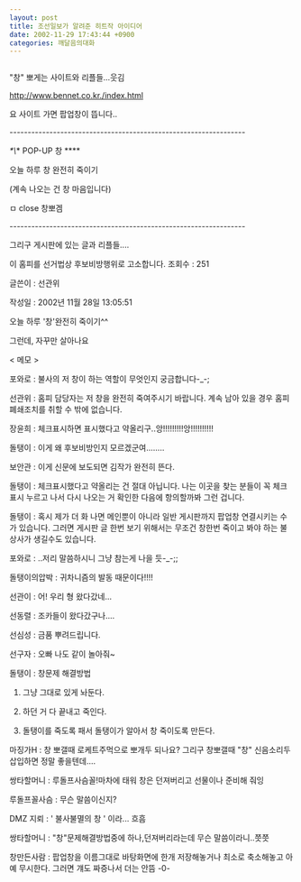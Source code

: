 ```yaml
---
layout: post
title: 조선일보가 알려준 히트작 아이디어
date: 2002-11-29 17:43:44 +0900
categories: 깨달음의대화
---
```

<img src="./assets/attach/images/198/785/1038559424.jpg" border="0" alt="" />  
  
"창" 뽀게는 사이트와 리플들...웃김
  

  
http://www.bennet.co.kr./index.html
  
요 사이트 가면 팝업창이 뜹니다..
  

  
\---\---\---\---\---\---\---\---\---\---\---\---\---\---\---\---\---\---\---\---\-----
  
*\*\\*\* POP-UP 창 \*\***
  

  
오늘 하루 창 완전히 죽이기
  
(계속 나오는 건 창 마음입니다)
  

  
ㅁ close 창뽀겜
  
\---\---\---\---\---\---\---\---\---\---\---\---\---\---\---\---\---\---\---\---\-----
  
그리구 게시판에 있는 글과 리플들....
  

  

  

  
이 홈피를 선거법상 후보비방행위로 고소합니다. 조회수 : 251
  

  

  

  
글쓴이 : 선관위
  
작성일 : 2002년 11월 28일 13:05:51
  

  
오늘 하루 '창'완전히 죽이기^^
  

  

  

  
그런데, 자꾸만 살아나요
  

  

  

  
< 메모 >
  
포와로 : 불사의 저 창이 하는 역할이 무엇인지 궁금합니다-_-;
  

  
선관위 : 홈피 담당자는 저 창을 완전히 죽여주시기 바랍니다. 계속 남아 있을 경우 홈피 폐쇄조치를 취할 수 밖에 없습니다.
  

  
장윤희 : 체크표시하면 표시했다고 약올리구..앙!!!!!!!!!앙!!!!!!!!!!
  

  
돌탱이 : 이게 왜 후보비방인지 모르겠군여........
  

  
보안관 : 이게 신문에 보도되면 김작가 완전히 뜬다.
  

  
돌탱이 : 체크표시했다고 약올리는 건 절대 아닙니다. 나는 이곳을 찾는 분들이 꼭 체크표시 누르고 나서 다시 나오는 거 확인한 다음에 항의할까봐 그런 겁니다.
  

  
돌탱이 : 혹시 제가 더 화 나면 메인뿐이 아니라 일반 게시판까지 팝업창 연결시키는 수가 있습니다. 그러면 게시판 글 한번 보기 위해서는 무조건 창한번 죽이고 봐야 하는 불상사가 생길수도 있습니다.
  

  
포와로 : ..저리 말씀하시니 그냥 참는게 나을 듯-_-;;
  

  
돌탱이의압박 : 귀차니즘의 발동 때문이다!!!!
  

  
선관이 : 어! 우리 형 왔다갔네...
  

  
선동렬 : 조카들이 왔다갔구나....
  

  
선심성 : 금품 뿌려드립니다.
  

  
선구자 : 오빠 나도 같이 놀아줘~
  

  
돌탱이 : 창문제 해결방법
  
1. 그냥 그대로 있게 놔둔다.
  
2. 하던 거 다 끝내고 죽인다.
  
3. 돌탱이를 죽도록 패서 돌탱이가 알아서 창 죽이도록 만든다.
  

  
마징가H : 창 뽀갤때 로케트주먹으로 뽀개두 되나요? 그리구 창뽀갤때 "창" 신음소리두 삽입하면 정말 좋을텐데....
  

  
쌍타할머니 : 루돌프사슴꼴!마차에 태워 창은 던져버리고 선물이나 준비해 줘잉
  

  
루돌프꼴사슴 : 무슨 말씀이신지?
  

  
DMZ 지뢰 : ' 불사불멸의 창 ' 이라... 흐흠
  

  
쌍타할머니 : "창"문제해결방법중에 하나,던져버리라는데 무슨 말씀이라니..쯧쯧
  

  
창만든사람 : 팝업창을 이름그대로 바탕화면에 한개 저장해놓거나 최소로 축소해놓고 아예 무시한다. 그러면 걔도 짜증나서 더는 안뜸 -0-

